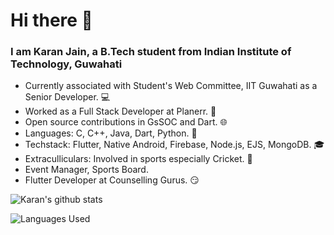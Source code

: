 # Hi there 👋

### I am Karan Jain, a B.Tech student from Indian Institute of Technology, Guwahati

- Currently associated with Student's Web Committee, IIT Guwahati as a Senior Developer. 💻
- Worked as a Full Stack Developer at Planerr. 📱
- Open source contributions in GsSOC and Dart. 🌐
- Languages: C, C++, Java, Dart, Python. 🎉
- Techstack: Flutter, Native Android, Firebase, Node.js, EJS, MongoDB. 🎓
- Extraculliculars: Involved in sports especially Cricket. 🏏
- Event Manager, Sports Board.
- Flutter Developer at Counselling Gurus. 😏

![Karan's github stats](https://github-readme-stats.vercel.app/api?username=kjain333&show_icons=true&hide_border=true&theme=onedark)


![Languages Used](https://github-readme-stats.vercel.app/api/top-langs/?username=kjain333&hide_border=true&theme=onedark&lang_count=3&layout=compact)


